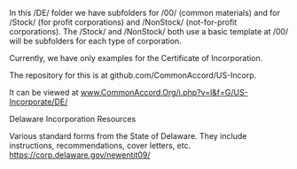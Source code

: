 In this /DE/ folder we have subfolders for /00/ (common materials) and for /Stock/ (for profit corporations) and /NonStock/ (not-for-profit corporations). The /Stock/ and /NonStock/ both use a basic template at /00/  will be subfolders for each type of corporation. 

Currently, we have only examples for the Certificate of Incorporation.

The repository for this is at github.com/CommonAccord/US-Incorp.

It can be viewed at www.CommonAccord.Org/i.php?v=l&f=G/US-Incorporate/DE/ 


Delaware Incorporation Resources

Various standard forms from the State of Delaware.  They include instructions, recommendations, cover letters, etc.  https://corp.delaware.gov/newentit09/

